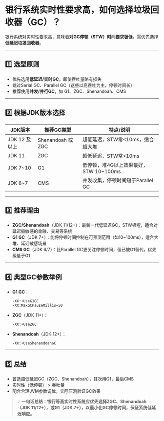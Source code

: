 # 银行系统实时性要求高，如何选择垃圾回收器（GC）？

银行系统对实时性要求高，意味着**对GC停顿（STW）时间要求极低**，需优先选择**低延迟垃圾回收器**。

---

## 1️⃣ 选型原则

- 优先选用**低延迟/实时GC**，即使吞吐量略有损失
- 跳过Serial GC、Parallel GC（这些以高吞吐为主，停顿时间长）
- 推荐使用**并发/并行GC**，如 G1、ZGC、Shenandoah、CMS

---

## 2️⃣ 根据JDK版本选择

| JDK版本       | 推荐GC类型        | 特点/说明                              |
| ------------- | ----------------- | -------------------------------------- |
| JDK 12 及以上 | Shenandoah 或 ZGC | 超低延迟，STW常<10ms，适合超大堆       |
| JDK 11        | ZGC               | 超低延迟，STW常<10ms                   |
| JDK 7~10      | G1                | 低停顿，堆4G以上效果最好，STW 10~100ms |
| JDK 6~7       | CMS               | 并发收集，停顿时间短于Parallel GC      |

---

## 3️⃣ 推荐理由

- **ZGC/Shenandoah**（JDK 11/12+）：最新一代低延迟GC，STW极短，适合对延迟极敏感的金融、交易等系统
- **G1 GC**（JDK 7+）：能将停顿时间控制在可预测范围（如10~100ms），适合大堆、延迟敏感场景
- **CMS GC**（JDK 6/7）：比Parallel GC更关注停顿时间，但已被G1替代，优先级低于G1

---

## 4️⃣ 典型GC参数举例

- **G1 GC**：
  ```
  -XX:+UseG1GC
  -XX:MaxGCPauseMillis=50
  ```
- **ZGC**（JDK 11+）：
  ```
  -XX:+UseZGC
  ```
- **Shenandoah**（JDK 12+）：
  ```
  -XX:+UseShenandoahGC
  ```

---

## 5️⃣ 总结

- 首选超低延迟GC（ZGC、Shenandoah），其次用G1，最后CMS
- 实时性（低停顿） > 吞吐量
- 配合合理JVM参数调优，实际压测验证GC效果

> 💡 **一句话总结：银行等高实时性系统应优先选择ZGC、Shenandoah（JDK 11/12+），或G1（JDK 7+），以最小化GC停顿时间，保证系统低延迟响应。**